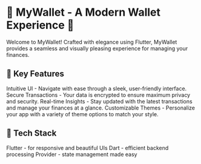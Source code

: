 # 🌟 MyWallet - A Modern Wallet Experience 🌟

Welcome to MyWallet! Crafted with elegance using Flutter, MyWallet provides a seamless and visually pleasing experience for managing your finances.

## 📲 Key Features

Intuitive UI - Navigate with ease through a sleek, user-friendly interface.
Secure Transactions - Your data is encrypted to ensure maximum privacy and security.
Real-time Insights - Stay updated with the latest transactions and manage your finances at a glance.
Customizable Themes - Personalize your app with a variety of theme options to match your style.

## 🚀 Tech Stack

Flutter - for responsive and beautiful UIs
Dart - efficient backend processing
Provider - state management made easy
